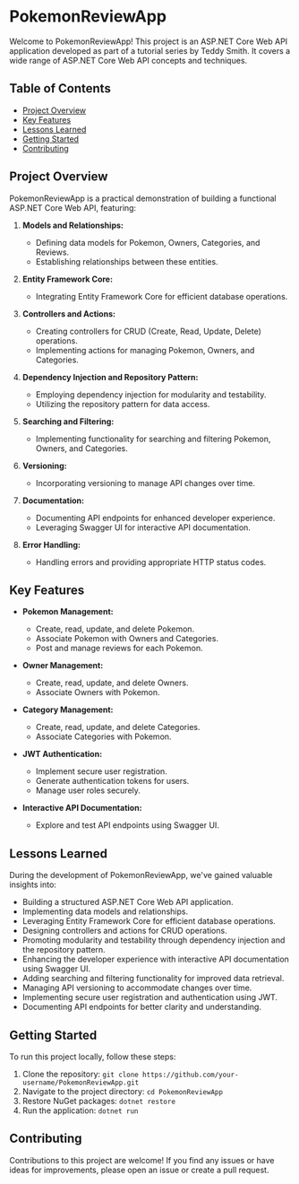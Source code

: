 # PokemonReviewApp

Welcome to PokemonReviewApp! This project is an ASP.NET Core Web API application developed as part of a tutorial series by Teddy Smith. It covers a wide range of ASP.NET Core Web API concepts and techniques.

## Table of Contents
- [Project Overview](#project-overview)
- [Key Features](#key-features)
- [Lessons Learned](#lessons-learned)
- [Getting Started](#getting-started)
- [Contributing](#contributing)

## Project Overview
<a name="project-overview"></a>
PokemonReviewApp is a practical demonstration of building a functional ASP.NET Core Web API, featuring:

1. **Models and Relationships:**
   - Defining data models for Pokemon, Owners, Categories, and Reviews.
   - Establishing relationships between these entities.

2. **Entity Framework Core:**
   - Integrating Entity Framework Core for efficient database operations.

3. **Controllers and Actions:**
   - Creating controllers for CRUD (Create, Read, Update, Delete) operations.
   - Implementing actions for managing Pokemon, Owners, and Categories.

4. **Dependency Injection and Repository Pattern:**
   - Employing dependency injection for modularity and testability.
   - Utilizing the repository pattern for data access.

5. **Searching and Filtering:**
   - Implementing functionality for searching and filtering Pokemon, Owners, and Categories.

6. **Versioning:**
   - Incorporating versioning to manage API changes over time.

7. **Documentation:**
   - Documenting API endpoints for enhanced developer experience.
   - Leveraging Swagger UI for interactive API documentation.

8. **Error Handling:**
   - Handling errors and providing appropriate HTTP status codes.

## Key Features
<a name="key-features"></a>
- **Pokemon Management:**
   - Create, read, update, and delete Pokemon.
   - Associate Pokemon with Owners and Categories.
   - Post and manage reviews for each Pokemon.

- **Owner Management:**
   - Create, read, update, and delete Owners.
   - Associate Owners with Pokemon.

- **Category Management:**
   - Create, read, update, and delete Categories.
   - Associate Categories with Pokemon.

- **JWT Authentication:**
   - Implement secure user registration.
   - Generate authentication tokens for users.
   - Manage user roles securely.

- **Interactive API Documentation:**
   - Explore and test API endpoints using Swagger UI.

## Lessons Learned
<a name="lessons-learned"></a>
During the development of PokemonReviewApp, we've gained valuable insights into:

- Building a structured ASP.NET Core Web API application.
- Implementing data models and relationships.
- Leveraging Entity Framework Core for efficient database operations.
- Designing controllers and actions for CRUD operations.
- Promoting modularity and testability through dependency injection and the repository pattern.
- Enhancing the developer experience with interactive API documentation using Swagger UI.
- Adding searching and filtering functionality for improved data retrieval.
- Managing API versioning to accommodate changes over time.
- Implementing secure user registration and authentication using JWT.
- Documenting API endpoints for better clarity and understanding.

## Getting Started
<a name="getting-started"></a>
To run this project locally, follow these steps:

1. Clone the repository: `git clone https://github.com/your-username/PokemonReviewApp.git`
2. Navigate to the project directory: `cd PokemonReviewApp`
3. Restore NuGet packages: `dotnet restore`
4. Run the application: `dotnet run`

## Contributing
<a name="contributing"></a>
Contributions to this project are welcome! If you find any issues or have ideas for improvements, please open an issue or create a pull request.
